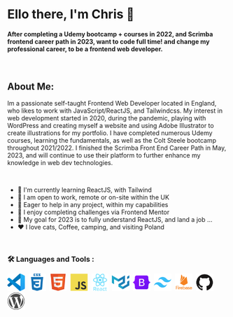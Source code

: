   # Ello there, I'm Chris 👋
  
  #### After completing a Udemy bootcamp + courses in 2022, and Scrimba frontend career path in 2023, want to code full time! and change my professional career, to be a frontend web developer.
  <br>
  
  ## About Me:
Im a passionate self-taught Frontend Web Developer located in England, who likes to work with JavaScript/ReactJS, and Tailwindcss. My interest in web development started in 2020, during the pandemic, playing with WordPress and creating myself a website and using Adobe Illustrator to create illustrations for my portfolio. I have completed numerous Udemy courses, learning the fundamentals, as well as the Colt Steele bootcamp throughout 2021/2022. I finished the Scrimba Front End Career Path in May, 2023, and will continue to use their platform to further enhance my knowledge in web dev technologies. 
  
  <br>

- 🌱 I'm currently learning ReactJS, with Tailwind
- 🕺  I am open to work, remote or on-site within the UK
- 💞️ Eager to help in any project, within my capabilities
- 💪 I enjoy completing challenges via Frontend Mentor
- 🥅 My goal for 2023 is to fully understand ReactJS, and land a job ...
- ❤️ I love cats, Coffee, camping, and visiting Poland
<br>

### :hammer_and_wrench: Languages and Tools :
<div>
  <img src="https://github.com/devicons/devicon/blob/master/icons/vscode/vscode-original.svg" title="visualstudio" alt="visualstudio" width="40" height="40"/>&nbsp;  
  <img src="https://github.com/devicons/devicon/blob/master/icons/css3/css3-plain-wordmark.svg"  title="CSS3" alt="CSS" width="40" height="40"/>&nbsp;
  <img src="https://github.com/devicons/devicon/blob/master/icons/html5/html5-original.svg" title="HTML5" alt="HTML" width="40" height="40"/>&nbsp;
  <img src="https://github.com/devicons/devicon/blob/master/icons/javascript/javascript-original.svg" title="JavaScript" alt="JavaScript" width="40" height="40"/>&nbsp;
  <img src="https://github.com/devicons/devicon/blob/master/icons/react/react-original-wordmark.svg" title="React" alt="React" width="40" height="40"/>&nbsp;
  <img src="https://github.com/devicons/devicon/blob/master/icons/materialui/materialui-original.svg" title="Material UI" alt="Material UI" width="40" height="40"/>&nbsp;
  <img src="https://github.com/devicons/devicon/blob/master/icons/bootstrap/bootstrap-original.svg" title="bootstrap" alt="bootstrap UI" width="40" height="40"/>&nbsp;
  <img src="https://github.com/devicons/devicon/blob/master/icons/tailwindcss/tailwindcss-plain.svg" title="tailwindcss" alt="tailwindcss" width="40" height="40"/>&nbsp;
  <img src="https://github.com/devicons/devicon/blob/master/icons/firebase/firebase-plain-wordmark.svg" title="Firebase" alt="Firebase" width="40" height="40"/>&nbsp;
  <img src="https://github.com/devicons/devicon/blob/master/icons/github/github-original.svg" title="github" **alt="github" width="40" height="40"/>&nbsp;
  <img src="https://github.com/devicons/devicon/blob/master/icons/wordpress/wordpress-plain.svg" title="wordpress" **alt="wordpress" width="40" height="40"/>&nbsp;
 </div>
 

